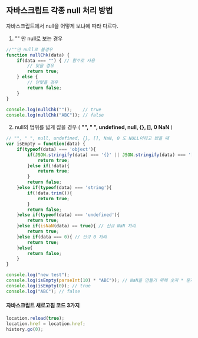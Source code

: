 ## 자바스크립트 각종 null 처리 방법

자바스크립트에서 null을 어떻게 보냐에 따라 다르다.

1. "" 만 null로 보는 경우

```javascript
//""만 null로 볼경우
function nullChk(data) { 
    if(data === "") { // 함수로 사용
        // 맞을 경우
        return true;
    } else {
        // 안맞을 경우
        return false;
    }
}
	
console.log(nullChk(""));    // true
console.log(nullChk("ABC")); // false
```



2. null의 범위를 넓게 잡을 경우 ( **"", " ", undefined, null, {}, [], 0 NaN** )

```javascript
// "", " ", null, undefined, {}, [], NaN, 0 도 NULL이라고 봤을 때
var isEmpty = function(data) {
    if(typeof(data) === 'object'){
        if(JSON.stringify(data) === '{}' || JSON.stringify(data) === '[]'){
            return true;
        }else if(!data){
            return true;
        }
        return false;
    }else if(typeof(data) === 'string'){
        if(!data.trim()){
            return true;
        } 
        return false;
    }else if(typeof(data) === 'undefined'){
        return true;
    }else if(isNaN(data) == true){ // 신규 NaN 처리
        return true;
    }else if(data === 0){ // 신규 0 처리
        return true;
    }else{
        return false;
    }
}

console.log("new test");
console.log(isEmpty(parseInt(10) * "ABC")); // NaN을 만들기 위해 숫자 * 문자 true 
console.log(isEmpty(0)); // true
console.log("ABC"); // false
```



#### 자바스크립트 새로고침 코드 3가지

```javascript
location.reload(true);
location.href = location.href;
history.go(0);
```

